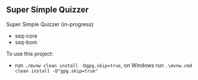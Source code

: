 Super Simple Quizzer
----------------------------
Super Simple Quizzer (in-progress)
- ssq-core
- ssq-bom

To use this project:
- run `./mvnw clean install -Dgpg.skip=true`, on Windows run `.\mvnw.cmd clean install -D"gpg.skip=true"`